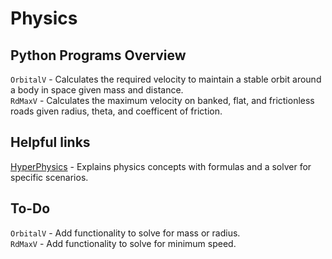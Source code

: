 # Physics

## Python Programs Overview  
`OrbitalV` - Calculates the required velocity to maintain a stable orbit around a body in space given mass and distance.  
`RdMaxV` - Calculates the maximum velocity on banked, flat, and frictionless roads given radius, theta, and coefficent of friction.    

## Helpful links  
 [HyperPhysics](http://hyperphysics.phy-astr.gsu.edu/hbase/hph.html) - Explains physics concepts with formulas and a solver for specific scenarios.
 
 ## To-Do  
`OrbitalV` - Add functionality to solve for mass or radius.  
`RdMaxV` - Add functionality to solve for minimum speed.
